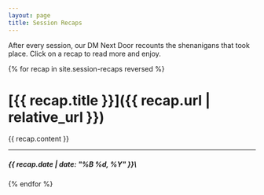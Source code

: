 ```yaml
---
layout: page
title: Session Recaps
---
```


After every session, our DM Next Door recounts the shenanigans that took place.  Click on a recap to read more and enjoy.

{% for recap in site.session-recaps reversed %}
# [{{ recap.title }}]({{ recap.url | relative_url }})

{{ recap.content }}

---
##### {{ recap.date | date: "%B %d, %Y" }}\

{% endfor %}
